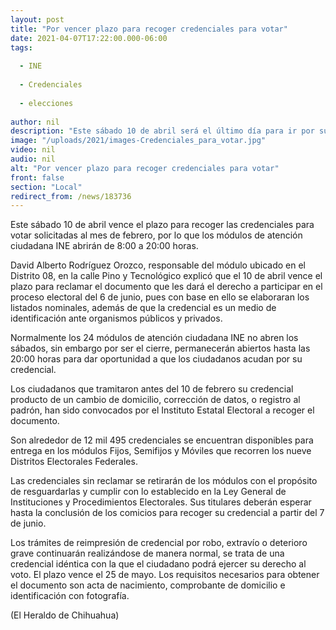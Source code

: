 ```yaml
---
layout: post
title: "Por vencer plazo para recoger credenciales para votar"
date: 2021-04-07T17:22:00.000-06:00
tags:
  
  - INE
  
  - Credenciales
  
  - elecciones
  
author: nil
description: "Este sábado 10 de abril será el último día para ir por su documento, pues con el tendrán derecho a participar en el proceso electoral del 6 de junio"
image: "/uploads/2021/images-Credenciales_para_votar.jpg"
video: nil
audio: nil
alt: "Por vencer plazo para recoger credenciales para votar"
front: false
section: "Local"
redirect_from: /news/183736
---
```


Este sábado 10 de abril vence el plazo para recoger las credenciales para votar solicitadas al mes de febrero, por lo que los módulos de atención ciudadana INE abrirán de 8:00 a 20:00 horas.

David Alberto Rodríguez Orozco, responsable del módulo ubicado en el Distrito 08, en la calle Pino y Tecnológico explicó que el 10 de abril vence el plazo para reclamar el documento que les dará el derecho a participar en el proceso electoral del 6 de junio, pues con base en ello se elaboraran los listados nominales, además de que la credencial es un medio de identificación ante organismos públicos y privados.

Normalmente los 24 módulos de atención ciudadana INE no abren los sábados, sin embargo por ser el cierre, permanecerán abiertos hasta las 20:00 horas para dar oportunidad a que los ciudadanos acudan por su credencial.

Los ciudadanos que tramitaron antes del 10 de febrero su credencial producto de un cambio de domicilio, corrección de datos, o registro al padrón, han sido convocados por el Instituto Estatal Electoral a recoger el documento.

Son alrededor de 12 mil 495 credenciales se encuentran disponibles para entrega en los módulos Fijos, Semifijos y Móviles que recorren los nueve Distritos Electorales Federales.

Las credenciales sin reclamar se retirarán de los módulos con el propósito de resguardarlas y cumplir con lo establecido en la Ley General de Instituciones y Procedimientos Electorales. Sus titulares deberán esperar hasta la conclusión de los comicios para recoger su credencial a partir del 7 de junio.

Los trámites de reimpresión de credencial por robo, extravío o deterioro grave continuarán realizándose de manera normal, se trata de una credencial idéntica con la que el ciudadano podrá ejercer su derecho al voto. El plazo vence el 25 de mayo. Los requisitos necesarios para obtener el documento son acta de nacimiento, comprobante de domicilio e identificación con fotografía.

(El Heraldo de Chihuahua)